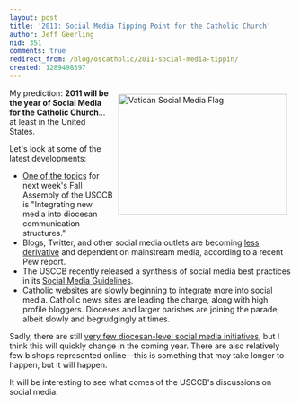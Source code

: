 ```yaml
---
layout: post
title: '2011: Social Media Tipping Point for the Catholic Church'
author: Jeff Geerling
nid: 351
comments: true
redirect_from: /blog/oscatholic/2011-social-media-tippin/
created: 1289498397
---
```

<p class="rteleft"><img alt="Vatican Social Media Flag" src="http://www.opensourcecatholic.com/sites/opensourcecatholic.com/files/user-uploads/oscatholic/vatican-social-media.jpg" style="border-top-width: 0px; border-right-width: 0px; border-bottom-width: 0px; border-left-width: 0px; border-top-style: solid; border-right-style: solid; border-bottom-style: solid; border-left-style: solid; margin-left: 10px; margin-right: 10px; margin-top: 10px; margin-bottom: 10px; float: right; width: 300px; height: 215px; " title="" />My prediction: <strong>2011 will be the year of Social Media for the Catholic Church</strong>... at least in the United States.</p>
<p>Let&#39;s look at some of the latest developments:</p>
<ul>
<li><a href="http://archstl.org/archstl/post/usccb-2010-fall-general-assembly-be">One of the topics</a> for next week&#39;s Fall Assembly of the USCCB is &quot;Integrating new media into diocesan communication structures.&quot;</li>
<li>Blogs, Twitter, and other social media outlets are becoming <a href="http://www.journalism.org/analysis_report/parsing_election_day_media_how_midterms_message_varied_platform">less derivative</a> and dependent on mainstream media, according to a recent Pew report.</li>
<li>The USCCB recently released a synthesis of social media best practices in its <a href="http://www.usccb.org/comm/social-media-guidelines.shtml">Social Media Guidelines</a>.</li>
<li>Catholic websites are slowly beginning to integrate more into social media. Catholic news sites are leading the charge, along with high profile bloggers. Dioceses and larger parishes are joining the parade, albeit slowly and begrudgingly at times.</li>
</ul>
<p>Sadly, there are still <a href="http://www.tweetcatholic.com/index.php?category=3">very few diocesan-level social media initiatives</a>, but I think this will quickly change in the coming year. There are also relatively few bishops represented online&mdash;this is something that may take longer to happen, but it will happen.</p>
<p>It will be interesting to see what comes of the USCCB&#39;s discussions on social media.</p>
